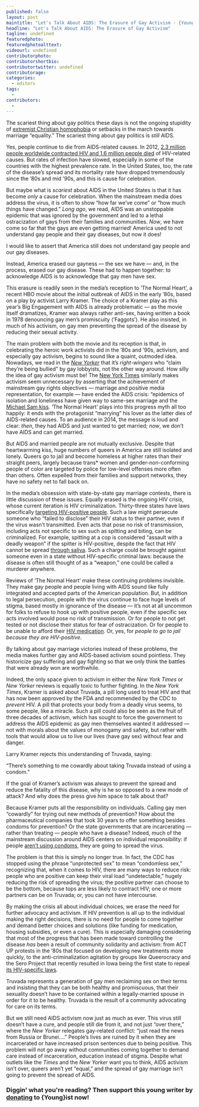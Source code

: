 ```yaml
---
published: false
layout: post
maintitle: "Let's Talk About AIDS: The Erasure of Gay Activism - {Young}ist"
headline: "Let's Talk About AIDS: The Erasure of Gay Activism"
tagline: undefined
featuredphoto: 
featuredphotoalttext: 
videourl: undefined
contributorphoto: 
contributorshortbio: 
contributortwitter: undefined
contributorage: 
categories: 
  - editors
tags: 
  - 
contributors: 
  - 
---
```

The scariest thing about gay politics these days is not the ongoing stupidity of [extremist Christian homophobia](http://www.queerty.com/the-religious-right-insists-on-comparing-marriage-equality-with-slavery-20140424) or setbacks in the march towards marriage “equality.” The scariest thing about gay politics is _still_ AIDS.

Yes, people continue to die from AIDS-related causes. In 2012, [2.3 million people worldwide contracted HIV and 1.6 million people died](http://www.amfar.org/about-hiv-and-aids/facts-and-stats/statistics--worldwide/) of HIV-related causes. But rates of infection have slowed, especially in some of the countries with the highest prevalence rate. In the United States, too, the rate of the disease’s spread and its mortality rate have dropped tremendously since the ’80s and mid ’90s, and this is cause for celebration.

But maybe what is _scariest_ about AIDS in the United States is that it has become _only_ a cause for celebration. When the mainstream media does address the virus, it is often to show “how far we’ve come” or “how much things have changed.” _Long ago_, we read, AIDS was an unstoppable epidemic that was ignored by the government and led to a lethal ostracization of gays from their families and communities. _Now_, we have come so far that the gays are even getting married! America used to not understand gay people and their gay diseases, but now it does!

I would like to assert that America still does not understand gay people and our gay diseases.  

Instead, America erased our gayness — the sex we have — and, in the process, erased our gay disease. These had to happen together: to acknowledge AIDS is to acknowledge that gay men have sex.

This erasure is readily seen in the media’s reception to ‘The Normal Heart’, a recent HBO movie about the initial outbreak of AIDS in the early ’80s, based on a play by activist Larry Kramer. The choice of a Kramer play as this year’s Big Engagement with AIDS is already problematic — as the movie itself dramatizes, Kramer was always rather anti-sex, having written a book in 1978 denouncing gay men’s promiscuity (‘Faggots’). He also insisted, in much of his activism, on gay men preventing the spread of the disease by reducing their sexual activity.

The main problem with both the movie and its reception is that, in celebrating the heroic work activists did in the ’80s and ’90s, activism, and especially gay activism, begins to sound like a quaint, outmoded idea. Nowadays, we read in the [_New Yorker_](http://www.newyorker.com/magazine/2014/05/26/the-new-normal) that it’s _right-wingers_ who “claim they’re being bullied” by gay lobbyists, not the other way around. How silly the idea of gay activism must be! The [New York Times](http://www.nytimes.com/2014/05/25/arts/television/larry-kramer-lives-to-see-his-normal-heart-filmed-for-tv.html) similarly makes activism seem unnecessary by asserting that the achievement of mainstream gay rights objectives — marriage and positive media representation, for example — have ended the AIDS crisis: “epidemics of isolation and loneliness have given way to same-sex marriage and the [Michael Sam kiss](http://www.washingtonpost.com/blogs/early-lead/wp/2014/05/10/espn-shows-michael-sam-celebrating-with-tears-and-a-kiss-for-his-boyfriend/). ‘The Normal Heart’ plays into this progress myth all too happily: it ends with the protagonist “marrying” his lover as the latter dies of AIDS-related causes. To an audience in 2014, the message is loud and clear: _then_, they had AIDS and just wanted to get married; _now_, we don’t have AIDS and can get married.

But AIDS and married people are not mutually exclusive. Despite that heartwarming kiss, huge numbers of queers in America are still isolated and lonely. Queers go to jail and become homeless at higher rates than their straight peers, largely because trans* women and gender-non-conforming people of color are targeted by police for low-level offenses more often than others. Often expelled from their families and support networks, they have no safety net to fall back on. 

In the media’s obsession with state-by-state gay marriage contests, there is little discussion of these issues. Equally erased is the ongoing HIV crisis, whose current iteration is HIV criminalization. Thirty-three states have laws specifically [targeting HIV-positive people](http://www.cdc.gov/hiv/policies/law/states/exposure.html). Such a law might persecute someone who “failed to disclose” their HIV status to their partner, even if the virus wasn’t transmitted. Even acts that pose no risk of transmission, including acts not specific to sex such as spitting and biting, can be criminalized. For example, spitting at a cop is considered “assault with a deadly weapon” if the spitter is HIV-positive, despite the fact that HIV cannot be spread [through saliva](http://en.wikinews.org/wiki/HIV-positive_man_receives_35_years_for_spitting_on_Dallas_police_officer). Such a charge could be brought against someone even in a state without HIV-specific criminal laws: because the disease is often still thought of as a “weapon,” one could be called a murderer anywhere.

Reviews of ‘The Normal Heart’ make these continuing problems invisible. They make gay people and people living with AIDS sound like fully integrated and accepted parts of the American population. But, in addition to legal persecution, people with the virus continue to face huge levels of stigma, based mostly in ignorance of the disease — it’s not at all uncommon for folks to refuse to hook up with positive people, even if the specific sex acts involved would pose no risk of transmission. Or for people to not get tested or not disclose their status for fear of ostracization. Or for people to be unable to afford their [HIV medication](http://www.npr.org/blogs/health/2012/07/27/157499134/cost-of-treatment-still-a-challenge-for-hiv-patients-in-u-s). Or, yes, for _people to go to jail because they are HIV-positive_.

By talking about gay marriage victories instead of these problems, the media makes further gay and AIDS-based activism sound pointless. They historicize gay suffering and gay fighting so that we only think the battles that were already won are worthwhile.

Indeed, the only space given to activism in either the _New York Times_ or _New Yorker_ reviews is equally toxic to further fighting. In the _New York Times_, Kramer is asked about Truvada, a pill long used to treat HIV and that has now been approved by the FDA and recommended by the CDC to _prevent_ HIV. A pill that protects your body from a deadly virus seems, to some people, like a miracle. Such a pill could also be seen as the fruit of three decades of activism, which has sought to force the government to address the AIDS epidemic as gay men themselves wanted it addressed — not with morals about the values of monogamy and safety, but rather with tools that would allow us to live our lives (have gay sex) without fear and danger.

Larry Kramer rejects this understanding of Truvada, saying: 

“There’s something to me cowardly about taking Truvada instead of using a condom.” 

If the goal of Kramer’s activism was always to prevent the spread and reduce the fatality of this disease, why is he so opposed to a new mode of attack? And why does the press give him space to talk about that?

Because Kramer puts all the responsibility on individuals. Calling gay men “cowardly” for trying out new methods of prevention? How about the pharmaceutical companies that took 30 years to offer something besides condoms for prevention? Or the state governments that are incarcerating — rather than treating — people who have a disease? Indeed, much of the mainstream discussion around AIDS centers on individual responsibility: if people [aren’t using condoms](http://www.nytimes.com/2013/11/28/health/unprotected-sex-among-gay-men-on-the-rise-health-officials-say.html?_r=0), they are going to spread the virus. 

The problem is that this is simply no longer true. In fact, the CDC has stopped using the phrase “unprotected sex” to mean “condomless sex,” recognizing that, when it comes to HIV, there are many ways to reduce risk: people who are positive can keep their viral load “undetectable,” hugely reducing the risk of spreading the virus; the positive partner can choose to be the bottom, because tops are less likely to contract HIV; one or more partners can be on Truvada; or, you can not have intercourse. 

By making the crisis all about individual choices, we erase the need for further advocacy and activism. If HIV prevention is all up to the individual making the right decisions, there is no need for people to come together and demand better choices and solutions (like funding for medication, housing subsidies, or even a cure). This is especially damaging considering that most of the progress that has been made toward controlling the disease _has_ been a result of community solidarity and activism: from ACT UP protests in the ’80s that focused on developing new treatments more quickly, to the anti-criminalization agitation by groups like Queerocracy and the Sero Project that recently resulted in Iowa being the first state to repeal [its HIV-specific laws](http://betablog.org/iowa-repeals-hiv-criminalization-law/). 

Truvada represents a generation of gay men reclaiming sex on their terms and insisting that they can be both healthy and promiscuous, that their sexuality doesn’t have to be contained within a legally-married spouse in order for it to be healthy. Truvada is the result of a community advocating for care on its terms. 

But we still need AIDS activism now just as much as ever. This virus still doesn’t have a cure, and people still die from it, and not just “over there,” where the _New Yorker_ relegates gay-related conflict: “just read the news from Russia or Brunei….” People’s lives are ruined by it when they are incarcerated or have increased prison sentences due to being positive. This problem will not go away without communities coming together to demand care instead of incarceration, education instead of stigma. Despite what outlets like the _Times_ and the _New Yorker_ want you to think, AIDS activism isn’t over, queers aren’t yet “equal,” and the spread of gay marriage isn’t going to prevent the spread of AIDS.

<h3 class='donate-blurb'> Diggin' what you're reading? Then support this young writer by <a href='{{site.baseurl}}/donate'>donating</a> to {Young}ist now!</h3>
